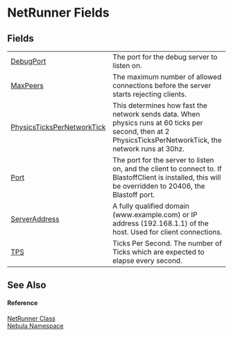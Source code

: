 # NetRunner Fields




## Fields
<table>
<tr>
<td><a href="F_Nebula_NetRunner_DebugPort">DebugPort</a></td>
<td>The port for the debug server to listen on.</td></tr>
<tr>
<td><a href="F_Nebula_NetRunner_MaxPeers">MaxPeers</a></td>
<td>The maximum number of allowed connections before the server starts rejecting clients.</td></tr>
<tr>
<td><a href="F_Nebula_NetRunner_PhysicsTicksPerNetworkTick">PhysicsTicksPerNetworkTick</a></td>
<td>This determines how fast the network sends data. When physics runs at 60 ticks per second, then at 2 PhysicsTicksPerNetworkTick, the network runs at 30hz.</td></tr>
<tr>
<td><a href="F_Nebula_NetRunner_Port">Port</a></td>
<td>The port for the server to listen on, and the client to connect to. If BlastoffClient is installed, this will be overridden to 20406, the Blastoff port.</td></tr>
<tr>
<td><a href="F_Nebula_NetRunner_ServerAddress">ServerAddress</a></td>
<td>A fully qualified domain (www.example.com) or IP address (192.168.1.1) of the host. Used for client connections.</td></tr>
<tr>
<td><a href="F_Nebula_NetRunner_TPS">TPS</a></td>
<td>Ticks Per Second. The number of Ticks which are expected to elapse every second.</td></tr>
</table>

## See Also


#### Reference
<a href="T_Nebula_NetRunner">NetRunner Class</a>  
<a href="N_Nebula">Nebula Namespace</a>  
